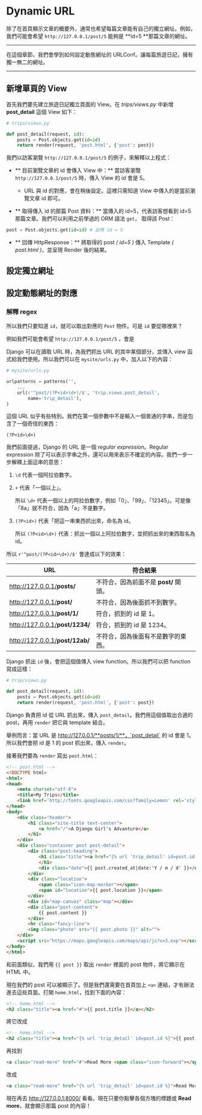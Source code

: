 # Dynamic URL


除了在首頁顯示文章的概要外，通常也希望每篇文章能有自己的獨立網址。例如，我們可能會希望 `http://127.0.0.1/post/5` 能夠是 **id=5 **那篇文章的網址。

---

在這個章節，我們會學到如何設定動態網址的 URLConf。讓每篇旅遊日記，擁有獨一無二的網址。

---

## 新增單頁的 View

首先我們要先建立旅遊日記獨立頁面的 View。在 *trips/views.py* 中新增 **post_detail** 這個 View 如下：

```python
# trips/views.py

def post_detail(request, id):
    posts = Post.objects.get(id=id)
    return render(request, 'post.html', {'post': post})
```

我們以訪客瀏覽 `http://127.0.0.1/post/5` 的例子，來解釋以上程式：

- ** 目前瀏覽文章的 id 會傳入 View 中：** 當訪客瀏覽 `http://127.0.0.1/post/5` 時，傳入 View 的 id 會是 5。

    - URL 與 id 的對應，會在稍後設定。這裡只需知道 View 中傳入的是當前瀏覽文章 id 即可。

- ** 取得傳入 id 的那篇 Post 資料：** 當傳入的 id=5，代表訪客想看到 id=5 那篇文章。我們可以利用之前學過的 ORM 語法 `get`， 取得該 Post：

```python
post = Post.objects.get(id=id) # 此時 id = 5
```
- ** 回傳 HttpResponse：** 將取得的 post *( id=5 )* 傳入 Template *( post.html )*，並呈現 Render 後的結果。

## 設定獨立網址

## 設定動態網址的對應

### 解釋 regex

所以我們只要知道 `id`，就可以取出對應的 `Post` 物件。可是 `id` 要從哪裡來？

例如我們可能會希望 `http://127.0.0.1/post/5` ，會是

Django 可以在讀取 URL 時，為我們抓出 URL 的其中某個部分，並傳入 view 函式給我們使用。所以我們可以在 `mysite/urls.py` 中，加入以下的內容：


```python
# mysite/urls.py

urlpatterns = patterns('',
    ...
    url(r'^post/(?P<id>\d+)/$', 'trip.views.post_detail',
        name='trip_detail'),
)
```

這個 URL 似乎有些特別。我們在第一個參數中不是輸入一個普通的字串，而是包含了一個奇怪的東西：

```
(?P<id>\d+)
```

我們前面提過，Django 的 URL 是一個 *regular expression*。Regular expression 除了可以表示字串之外，還可以用來表示不確定的內容。我們一步一步解釋上面這串的意思：

1. `\d` 代表一個阿拉伯數字。

2. `+` 代表「一個以上」。

    所以 `\d+` 代表一個以上的阿拉伯數字，例如「0」、「99」、「12345」。可是像「8a」就不符合，因為「a」不是數字。

3. `(?P<id>)` 代表「把這一串東西抓出來，命名為 id。

    所以 `(?P<id>\d+)` 代表：抓出一個以上阿拉伯數字，並把抓出來的東西取名為 id。

所以 `r'^post/(?P<id>\d+)/$'` 會達成以下的效果：

URL       | 符合結果
----------|------------------------
http://127.0.0.1/<strong>posts/</strong>    | 不符合，因為前面不是 **post/** 開頭。
http://127.0.0.1/<strong>post/</strong>     | 不符合，因為後面抓不到數字。
http://127.0.0.1/<strong>post/1/</strong>   | 符合，抓到的 id 是 1。
http://127.0.0.1/<strong>post/1234/</strong>| 符合，抓到的 id 是 1234。
http://127.0.0.1/<strong>post/12ab/</strong>| 不符合，因為後面有不是數字的東西。

Django 抓出 `id` 後，會把這個值傳入 view function。所以我們可以把 function 寫成這樣：

```python
# trip/views.py

def post_detail(request, id):
    posts = Post.objects.get(id=id)
    return render(request, 'post.html', {'post': post})
```

Django 負責把 id 從 URL 抓出來，傳入 `post_detail`。我們用這個值取出合適的 post，再用 `render` 把它與 template 結合。

舉例而言：當 URL 是 http://127.0.0.1/**posts/1/**，`post_detail` 的 id 會是 1。所以我們會把 id 是 1 的 post 抓出來，傳入 `render`。

接著我們要為 `render` 寫出 `post.html`：

```html
<!-- post.html -->
<!DOCTYPE html>
<html>
<head>
    <meta charset="utf-8">
    <title>My Trips</title>
    <link href='http://fonts.googleapis.com/css?family=Lemon' rel='stylesheet' type='text/css'>
</head>
<body>
    <div class="header">
        <h1 class="site-title text-center">
            <a href="/">A Django Girl's Advanture</a>
        </h1>
    </div>
    <div class="container post post-detail">
        <div class="post-heading">
            <h1 class="title"><a href="{% url 'trip_detail' id=post.id %}">{{ post.title }}</a>
            </h1>
            <div class="date">{{ post.created_at|date:'Y / m / d' }}</div>
        </div>
        <div class="location">
            <span class="icon-map-marker"></span>
            <span id="location">{{ post.location }}</span>
        </div>
        <div id="map-canvas" class="map"></div>
        <div class="post-content">
            {{ post.content }}
        </div>
        <hr class="fancy-line">
        <img class="photo" src="{{ post.photo }}" alt="">
    </div>
    <script src="https://maps.googleapis.com/maps/api/js?v=3.exp"></script>
</body>
</html>
```

和前面類似，我們用 `{{ post }}` 取出 `render` 裡面的 post 物件，將它顯示在 HTML 中。

現在我們的 post 可以被顯示了。但是我們還需要在首頁加上 `<a>` 連結，才有辦法進去這些頁面。打開 `home.html`，找到下面的內容：

```html
<!-- home.html -->
<h2 class="title"><a href="#">{{ post.title }}</a></h2>
```

將它改成

```html
<!-- home.html -->
<h2 class="title"><a href="{% url 'trip_detail' id=post.id %}">{{ post.title }}</a></h2>
```

再找到

```html
<a class="read-more" href="#">Read More <span class="icon-forward"></span></a>
```

改成

```html
<a class="read-more" href="{% url 'trip_detail' id=post.id %}">Read More <span class="icon-forward"></span></a>
```

現在再去 <http://127.0.0.1:8000/> 看看。現在只要你點擊各個方塊的標題或 **Read more**，就會顯示那篇 post 的內容！
